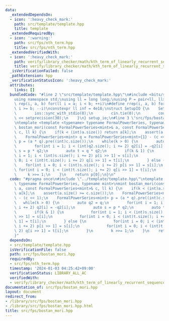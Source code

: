 ```yaml
---
data:
  _extendedDependsOn:
  - icon: ':heavy_check_mark:'
    path: src/template/template.hpp
    title: template
  _extendedRequiredBy:
  - icon: ':warning:'
    path: src/fps/nth_term.hpp
    title: src/fps/nth_term.hpp
  _extendedVerifiedWith:
  - icon: ':heavy_check_mark:'
    path: verify/library_checker/math/kth_term_of_linearly_recurrent_sequence.test.cpp
    title: verify/library_checker/math/kth_term_of_linearly_recurrent_sequence.test.cpp
  _isVerificationFailed: false
  _pathExtension: hpp
  _verificationStatusIcon: ':heavy_check_mark:'
  attributes:
    links: []
  bundledCode: "#line 2 \"src/template/template.hpp\"\n#include <bits/stdc++.h>\n\
    using namespace std;\nusing ll = long long;\nusing P = pair<ll, ll>;\n#define\
    \ rep(i, a, b) for(ll i = a; i < b; ++i)\n#define rrep(i, a, b) for(ll i = a;\
    \ i >= b; --i)\nconstexpr ll inf = 4e18;\nstruct SetupIO {\n    SetupIO() {\n\
    \        ios::sync_with_stdio(0);\n        cin.tie(0);\n        cout << fixed\
    \ << setprecision(30);\n    }\n} setup_io;\n#line 3 \"src/fps/bostan_mori.hpp\"\
    \ntemplate <template <typename> typename FormalPowerSeries, typename mint>\nmint\
    \ bostan_mori(const FormalPowerSeries<mint>& a, const FormalPowerSeries<mint>&\
    \ c, ll k) {\n    if(k < (int)a.size()) return a[k];\n    assert(a.size() >= c.size());\n\
    \    FormalPowerSeries<mint> q = FormalPowerSeries<mint>{1} - (c << 1);\n    FormalPowerSeries<mint>\
    \ p = (a * q).pre((int)c.size());\n    while(k > 0) {\n        auto q2 = q;\n\
    \        for(int i = 1; i < (int)q2.size(); i += 2) q2[i] = -q2[i];\n        auto\
    \ s = p * q2;\n        auto t = q * q2;\n        if(k & 1) {\n            for(int\
    \ i = 1; i < (int)s.size(); i += 2) p[i >> 1] = s[i];\n            for(int i =\
    \ 0; i < (int)t.size(); i += 2) q[i >> 1] = t[i];\n        } else {\n        \
    \    for(int i = 0; i < (int)s.size(); i += 2) p[i >> 1] = s[i];\n           \
    \ for(int i = 0; i < (int)t.size(); i += 2) q[i >> 1] = t[i];\n        }\n   \
    \     k >>= 1;\n    }\n    return p[0];\n}\n"
  code: "#pragma once\n#include \"../template/template.hpp\"\ntemplate <template <typename>\
    \ typename FormalPowerSeries, typename mint>\nmint bostan_mori(const FormalPowerSeries<mint>&\
    \ a, const FormalPowerSeries<mint>& c, ll k) {\n    if(k < (int)a.size()) return\
    \ a[k];\n    assert(a.size() >= c.size());\n    FormalPowerSeries<mint> q = FormalPowerSeries<mint>{1}\
    \ - (c << 1);\n    FormalPowerSeries<mint> p = (a * q).pre((int)c.size());\n \
    \   while(k > 0) {\n        auto q2 = q;\n        for(int i = 1; i < (int)q2.size();\
    \ i += 2) q2[i] = -q2[i];\n        auto s = p * q2;\n        auto t = q * q2;\n\
    \        if(k & 1) {\n            for(int i = 1; i < (int)s.size(); i += 2) p[i\
    \ >> 1] = s[i];\n            for(int i = 0; i < (int)t.size(); i += 2) q[i >>\
    \ 1] = t[i];\n        } else {\n            for(int i = 0; i < (int)s.size();\
    \ i += 2) p[i >> 1] = s[i];\n            for(int i = 0; i < (int)t.size(); i +=\
    \ 2) q[i >> 1] = t[i];\n        }\n        k >>= 1;\n    }\n    return p[0];\n\
    }"
  dependsOn:
  - src/template/template.hpp
  isVerificationFile: false
  path: src/fps/bostan_mori.hpp
  requiredBy:
  - src/fps/nth_term.hpp
  timestamp: '2024-01-03 04:25:42+09:00'
  verificationStatus: LIBRARY_ALL_AC
  verifiedWith:
  - verify/library_checker/math/kth_term_of_linearly_recurrent_sequence.test.cpp
documentation_of: src/fps/bostan_mori.hpp
layout: document
redirect_from:
- /library/src/fps/bostan_mori.hpp
- /library/src/fps/bostan_mori.hpp.html
title: src/fps/bostan_mori.hpp
---
```

